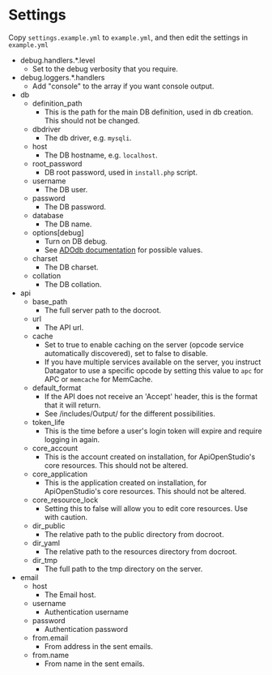Settings
========

Copy ```settings.example.yml``` to ```example.yml```, and then edit the settings in ```example.yml```

* debug.handlers.*.level
    * Set to the debug verbosity that you require.
* debug.loggers.*.handlers
    * Add "console" to the array if you want console output.
* db
    * definition_path
        * This is the path for the main DB definition, used in db creation. This should not be changed.
    * dbdriver
        * The db driver, e.g. ```mysqli```.
    * host
        * The DB hostname, e.g. ```localhost```.
    * root_password
        * DB root password, used in ```install.php``` script.
    * username
        * The DB user.
    * password
        * The DB password.
    * database
        * The DB name.
    * options[debug]
        * Turn on DB debug.
        * See [ADOdb documentation](http://phplens.com/lens/adodb/docs*adodb.htm) for possible values.
    * charset
        * The DB charset.
    * collation
        * The DB collation.
* api
    * base_path
        * The full server path to the docroot.
    * url
        * The API url.
    * cache
        * Set to true to enable caching on the server (opcode service automatically discovered), set to false to disable.
        * If you have multiple services available on the server, you instruct Datagator to use a specific opcode by setting this value to ```apc``` for APC or ```memcache``` for MemCache.
    * default_format
        * If the API does not receive an 'Accept' header, this is the format that it will return.
        * See /includes/Output/ for the different possibilities.
    * token_life
        * This is the time before a user's login token will expire and require logging in again.
    * core_account
        * This is the account created on installation, for ApiOpenStudio's core resources. This should not be altered.
    * core_application
        * This is the application created on installation, for ApiOpenStudio's core resources. This should not be altered.
    * core_resource_lock
        * Setting this to false will allow you to edit core resources. Use with caution.
    * dir_public
        * The relative path to the public directory from docroot.
    * dir_yaml
        * The relative path to the resources directory from docroot.
    * dir_tmp
        * The full path to the tmp directory on the server.
* email
    * host
        * The Email host.
    * username
        * Authentication username
    * password
        * Authentication password
    * from.email
        * From address in the sent emails.
    * from.name
        * From name in the sent emails.
